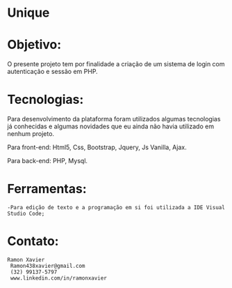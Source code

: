 # Unique

<h1>Objetivo:</h1>
O presente projeto tem por finalidade a criação de um sistema de login com autenticação e sessão em PHP.

# Tecnologias:
Para desenvolvimento da plataforma foram utilizados algumas tecnologias já conhecidas e algumas novidades que eu ainda não 
havia utilizado em nenhum projeto. 

Para front-end: 
	Html5,
	Css,
	Bootstrap,
	Jquery,
	Js Vanilla,
	Ajax.

Para back-end:
	PHP, 
	Mysql.


# Ferramentas:
	-Para edição de texto e a programação em si foi utilizada a IDE Visual Studio Code; 
  
# Contato: 
	Ramon Xavier
	 Ramon438xavier@gmail.com
	 (32) 99137-5797
	 www.linkedin.com/in/ramonxavier
